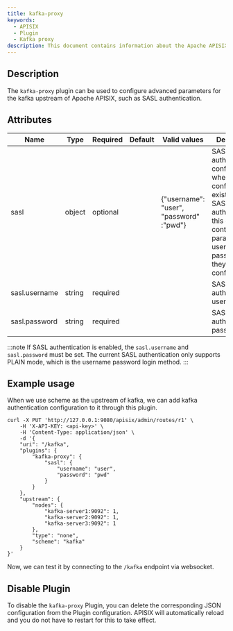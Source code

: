 ```yaml
---
title: kafka-proxy
keywords:
  - APISIX
  - Plugin
  - Kafka proxy
description: This document contains information about the Apache APISIX kafka-proxy Plugin.
---
```


<!--
#
# Licensed to the Apache Software Foundation (ASF) under one or more
# contributor license agreements.  See the NOTICE file distributed with
# this work for additional information regarding copyright ownership.
# The ASF licenses this file to You under the Apache License, Version 2.0
# (the "License"); you may not use this file except in compliance with
# the License.  You may obtain a copy of the License at
#
#     http://www.apache.org/licenses/LICENSE-2.0
#
# Unless required by applicable law or agreed to in writing, software
# distributed under the License is distributed on an "AS IS" BASIS,
# WITHOUT WARRANTIES OR CONDITIONS OF ANY KIND, either express or implied.
# See the License for the specific language governing permissions and
# limitations under the License.
#
-->

## Description

The `kafka-proxy` plugin can be used to configure advanced parameters for the kafka upstream of Apache APISIX, such as SASL authentication.

## Attributes

| Name              | Type    | Required | Default | Valid values  | Description                        |
|-------------------|---------|----------|---------|---------------|------------------------------------|
| sasl              | object  | optional |         | {"username": "user", "password" :"pwd"} | SASL/PLAIN authentication configuration, when this configuration exists, turn on SASL authentication; this object will contain two parameters username and password, they must be configured. |
| sasl.username     | string  | required |         |               | SASL/PLAIN authentication username |
| sasl.password     | string  | required |         |               | SASL/PLAIN authentication password |

:::note
If SASL authentication is enabled, the `sasl.username` and `sasl.password` must be set.
The current SASL authentication only supports PLAIN mode, which is the username password login method.
:::

## Example usage

When we use scheme as the upstream of kafka, we can add kafka authentication configuration to it through this plugin.

```shell
curl -X PUT 'http://127.0.0.1:9080/apisix/admin/routes/r1' \
    -H 'X-API-KEY: <api-key>' \
    -H 'Content-Type: application/json' \
    -d '{
    "uri": "/kafka",
    "plugins": {
        "kafka-proxy": {
            "sasl": {
                "username": "user",
                "password": "pwd"
            }
        }
    },
    "upstream": {
        "nodes": {
            "kafka-server1:9092": 1,
            "kafka-server2:9092": 1,
            "kafka-server3:9092": 1
        },
        "type": "none",
        "scheme": "kafka"
    }
}'
```

Now, we can test it by connecting to the `/kafka` endpoint via websocket.

## Disable Plugin

To disable the `kafka-proxy` Plugin, you can delete the corresponding JSON configuration from the Plugin configuration. APISIX will automatically reload and you do not have to restart for this to take effect.
